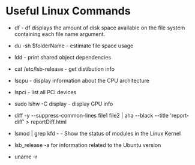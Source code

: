 # Useful Linux Commands

* df - df displays the amount of disk space available on the file system containing each file name argument.

* du -sh $folderName - estimate file space usage

* ldd - print shared object dependencies

* cat /etc/lsb-release - get distibution info

* lscpu - display information about the CPU architecture

* lspci - list all PCI devices

* sudo lshw -C display - display GPU info

* diff -y --suppress-common-lines file1 file2 | aha --black --title 'report-diff' > reportDiff.html

* lsmod | grep kfd - - Show the status of modules in the Linux Kernel

* lsb_release -a for information related to the Ubuntu version

* uname -r
